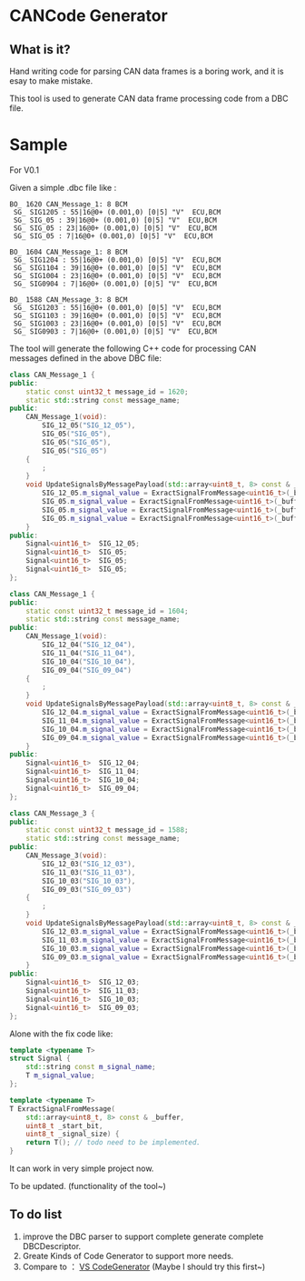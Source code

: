 # CANCode Generator 

## What is it?

Hand writing code for parsing CAN data frames is a boring work, and it is esay to make mistake.

This tool is used to generate CAN data frame processing code from a DBC file.

# Sample

For V0.1

Given a simple .dbc file like :

```
BO_ 1620 CAN_Message_1: 8 BCM
 SG_ SIG1205 : 55|16@0+ (0.001,0) [0|5] "V"  ECU,BCM
 SG_ SIG_05 : 39|16@0+ (0.001,0) [0|5] "V"  ECU,BCM
 SG_ SIG_05 : 23|16@0+ (0.001,0) [0|5] "V"  ECU,BCM
 SG_ SIG_05 : 7|16@0+ (0.001,0) [0|5] "V"  ECU,BCM

BO_ 1604 CAN_Message_1: 8 BCM
 SG_ SIG1204 : 55|16@0+ (0.001,0) [0|5] "V"  ECU,BCM
 SG_ SIG1104 : 39|16@0+ (0.001,0) [0|5] "V"  ECU,BCM
 SG_ SIG1004 : 23|16@0+ (0.001,0) [0|5] "V"  ECU,BCM
 SG_ SIG0904 : 7|16@0+ (0.001,0) [0|5] "V"  ECU,BCM

BO_ 1588 CAN_Message_3: 8 BCM
 SG_ SIG1203 : 55|16@0+ (0.001,0) [0|5] "V"  ECU,BCM
 SG_ SIG1103 : 39|16@0+ (0.001,0) [0|5] "V"  ECU,BCM
 SG_ SIG1003 : 23|16@0+ (0.001,0) [0|5] "V"  ECU,BCM
 SG_ SIG0903 : 7|16@0+ (0.001,0) [0|5] "V"  ECU,BCM
```

The tool will generate the following C++ code for processing CAN messages defined in the above DBC file:

```C++
class CAN_Message_1 {
public:
    static const uint32_t message_id = 1620;
    static std::string const message_name;
public:
    CAN_Message_1(void):
        SIG_12_05("SIG_12_05"),
        SIG_05("SIG_05"),
        SIG_05("SIG_05"),
        SIG_05("SIG_05")
    {
        ;
    }
    void UpdateSignalsByMessagePayload(std::array<uint8_t, 8> const & _buffer) {
        SIG_12_05.m_signal_value = ExractSignalFromMessage<uint16_t>(_buffer,55, 16);
        SIG_05.m_signal_value = ExractSignalFromMessage<uint16_t>(_buffer,39, 16);
        SIG_05.m_signal_value = ExractSignalFromMessage<uint16_t>(_buffer,23, 16);
        SIG_05.m_signal_value = ExractSignalFromMessage<uint16_t>(_buffer,7, 16);
    }
public:
    Signal<uint16_t>  SIG_12_05;
    Signal<uint16_t>  SIG_05;
    Signal<uint16_t>  SIG_05;
    Signal<uint16_t>  SIG_05;
};

class CAN_Message_1 {
public:
    static const uint32_t message_id = 1604;
    static std::string const message_name;
public:
    CAN_Message_1(void):
        SIG_12_04("SIG_12_04"),
        SIG_11_04("SIG_11_04"),
        SIG_10_04("SIG_10_04"),
        SIG_09_04("SIG_09_04")
    {
        ;
    }
    void UpdateSignalsByMessagePayload(std::array<uint8_t, 8> const & _buffer) {
        SIG_12_04.m_signal_value = ExractSignalFromMessage<uint16_t>(_buffer,55, 16);
        SIG_11_04.m_signal_value = ExractSignalFromMessage<uint16_t>(_buffer,39, 16);
        SIG_10_04.m_signal_value = ExractSignalFromMessage<uint16_t>(_buffer,23, 16);
        SIG_09_04.m_signal_value = ExractSignalFromMessage<uint16_t>(_buffer,7, 16);
    }
public:
    Signal<uint16_t>  SIG_12_04;
    Signal<uint16_t>  SIG_11_04;
    Signal<uint16_t>  SIG_10_04;
    Signal<uint16_t>  SIG_09_04;
};

class CAN_Message_3 {
public:
    static const uint32_t message_id = 1588;
    static std::string const message_name;
public:
    CAN_Message_3(void):
        SIG_12_03("SIG_12_03"),
        SIG_11_03("SIG_11_03"),
        SIG_10_03("SIG_10_03"),
        SIG_09_03("SIG_09_03")
    {
        ;
    }
    void UpdateSignalsByMessagePayload(std::array<uint8_t, 8> const & _buffer) {
        SIG_12_03.m_signal_value = ExractSignalFromMessage<uint16_t>(_buffer,55, 16);
        SIG_11_03.m_signal_value = ExractSignalFromMessage<uint16_t>(_buffer,39, 16);
        SIG_10_03.m_signal_value = ExractSignalFromMessage<uint16_t>(_buffer,23, 16);
        SIG_09_03.m_signal_value = ExractSignalFromMessage<uint16_t>(_buffer,7, 16);
    }
public:
    Signal<uint16_t>  SIG_12_03;
    Signal<uint16_t>  SIG_11_03;
    Signal<uint16_t>  SIG_10_03;
    Signal<uint16_t>  SIG_09_03;
};
```

Alone with the fix code like:

```C++
template <typename T>
struct Signal {
	std::string const m_signal_name;
	T m_signal_value;
};

template <typename T>
T ExractSignalFromMessage(
	std::array<uint8_t, 8> const & _buffer,
	uint8_t _start_bit,
	uint8_t _signal_size) {
	return T(); // todo need to be implemented.
}
```

It can work in very simple project now.

To be updated. (functionality of the tool~)

## To do list

1. improve the DBC parser to support complete generate complete DBCDescriptor.
2. Greate Kinds of Code Generator to support more needs.
3. Compare to ： [VS CodeGenerator](https://msdn.microsoft.com/en-us/library/dd820620.aspx) (Maybe I should try this first~)

